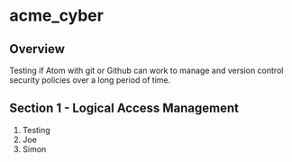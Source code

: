 # acme_cyber

## Overview
Testing if Atom with git or Github can work to manage and version control security policies over a long period of time.

## Section 1 - Logical Access Management
1. Testing
2. Joe
3. Simon
